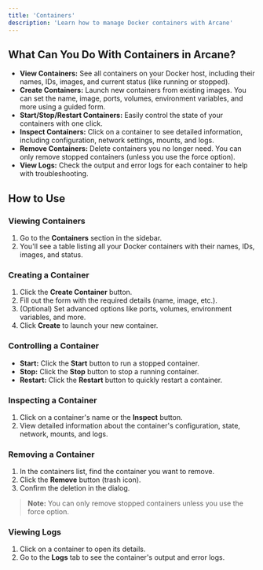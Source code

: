 ```yaml
---
title: 'Containers'
description: 'Learn how to manage Docker containers with Arcane'
---
```


## What Can You Do With Containers in Arcane?

- **View Containers:** See all containers on your Docker host, including their names, IDs, images, and current status (like running or stopped).
- **Create Containers:** Launch new containers from existing images. You can set the name, image, ports, volumes, environment variables, and more using a guided form.
- **Start/Stop/Restart Containers:** Easily control the state of your containers with one click.
- **Inspect Containers:** Click on a container to see detailed information, including configuration, network settings, mounts, and logs.
- **Remove Containers:** Delete containers you no longer need. You can only remove stopped containers (unless you use the force option).
- **View Logs:** Check the output and error logs for each container to help with troubleshooting.

## How to Use

### Viewing Containers

1. Go to the **Containers** section in the sidebar.
2. You'll see a table listing all your Docker containers with their names, IDs, images, and status.

### Creating a Container

1. Click the **Create Container** button.
2. Fill out the form with the required details (name, image, etc.).
3. (Optional) Set advanced options like ports, volumes, environment variables, and more.
4. Click **Create** to launch your new container.

### Controlling a Container

- **Start:** Click the **Start** button to run a stopped container.
- **Stop:** Click the **Stop** button to stop a running container.
- **Restart:** Click the **Restart** button to quickly restart a container.

### Inspecting a Container

1. Click on a container's name or the **Inspect** button.
2. View detailed information about the container's configuration, state, network, mounts, and logs.

### Removing a Container

1. In the containers list, find the container you want to remove.
2. Click the **Remove** button (trash icon).
3. Confirm the deletion in the dialog.

> **Note:** You can only remove stopped containers unless you use the force option.

### Viewing Logs

1. Click on a container to open its details.
2. Go to the **Logs** tab to see the container's output and error logs.
